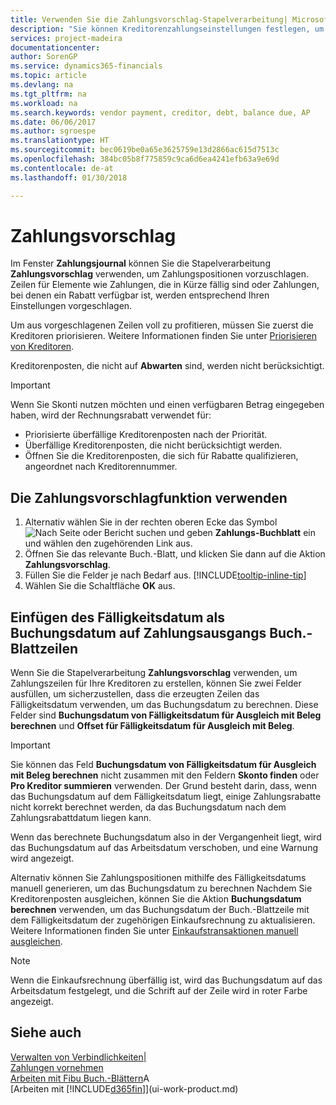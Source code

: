 ```yaml
---
title: Verwenden Sie die Zahlungsvorschlag-Stapelverarbeitung| Microsoft Docs
description: "Sie können Kreditorenzahlungseinstellungen festlegen, um Vorschläge zu erhalten oder damit für Zahlungen, die in Kürze fällig sind, oder denen ein Rabatt verfügbar ist."
services: project-madeira
documentationcenter: 
author: SorenGP
ms.service: dynamics365-financials
ms.topic: article
ms.devlang: na
ms.tgt_pltfrm: na
ms.workload: na
ms.search.keywords: vendor payment, creditor, debt, balance due, AP
ms.date: 06/06/2017
ms.author: sgroespe
ms.translationtype: HT
ms.sourcegitcommit: bec0619be0a65e3625759e13d2866ac615d7513c
ms.openlocfilehash: 384bc05b8f775859c9ca6d6ea4241efb63a9e69d
ms.contentlocale: de-at
ms.lasthandoff: 01/30/2018

---
```

# <a name="suggest-vendor-payments"></a>Zahlungsvorschlag
Im Fenster **Zahlungsjournal** können Sie die Stapelverarbeitung **Zahlungsvorschlag** verwenden, um Zahlungspositionen vorzuschlagen. Zeilen für Elemente wie Zahlungen, die in Kürze fällig sind oder Zahlungen, bei denen ein Rabatt verfügbar ist, werden entsprechend Ihren Einstellungen vorgeschlagen.

Um aus vorgeschlagenen Zeilen voll zu profitieren, müssen Sie zuerst die Kreditoren priorisieren. Weitere Informationen finden Sie unter [Priorisieren von Kreditoren](purchasing-how-prioritize-vendors.md).  

Kreditorenposten, die nicht auf  **Abwarten** sind, werden nicht berücksichtigt.  

> [!IMPORTANT]  
>   Wenn Sie Skonti nutzen möchten und einen verfügbaren Betrag eingegeben haben, wird der Rechnungsrabatt verwendet für:  

* Priorisierte überfällige Kreditorenposten nach der Priorität.  
* Überfällige Kreditorenposten, die nicht berücksichtigt werden.  
* Öffnen Sie die Kreditorenposten, die sich für Rabatte qualifizieren, angeordnet nach Kreditorennummer.  

## <a name="to-use-the-suggest-vendor-payments-function"></a>Die Zahlungsvorschlagfunktion verwenden
1. Alternativ wählen Sie in der rechten oberen Ecke das Symbol ![Nach Seite oder Bericht suchen](media/ui-search/search_small.png "Nach Seite oder Bericht suchen") und geben **Zahlungs-Buchblatt** ein und wählen den zugehörenden Link aus.  
2. Öffnen Sie das relevante Buch.-Blatt, und klicken Sie dann auf die Aktion **Zahlungsvorschlag**.  
3. Füllen Sie die Felder je nach Bedarf aus. [!INCLUDE[tooltip-inline-tip](includes/tooltip-inline-tip_md.md)]  
4. Wählen Sie die Schaltfläche **OK** aus.  

## <a name="to-insert-the-due-date-as-posting-date-on-payment-journal-lines"></a>Einfügen des Fälligkeitsdatum als Buchungsdatum auf Zahlungsausgangs Buch.-Blattzeilen
Wenn Sie die Stapelverarbeitung **Zahlungsvorschlag** verwenden, um Zahlungszeilen für Ihre Kreditoren zu erstellen, können Sie zwei Felder ausfüllen, um sicherzustellen, dass die erzeugten Zeilen das Fälligkeitsdatum verwenden, um das Buchungsdatum zu berechnen. Diese Felder sind **Buchungsdatum von Fälligkeitsdatum für Ausgleich mit Beleg berechnen** und **Offset für Fälligkeitsdatum für Ausgleich mit Beleg**.  

> [!IMPORTANT]  
>   Sie können das Feld **Buchungsdatum von Fälligkeitsdatum für Ausgleich mit Beleg berechnen** nicht zusammen mit den Feldern **Skonto finden** oder **Pro Kreditor summieren** verwenden. Der Grund besteht darin, dass, wenn das Buchungsdatum auf dem Fälligkeitsdatum liegt, einige Zahlungsrabatte nicht korrekt berechnet werden, da das Buchungsdatum nach dem Zahlungsrabattdatum liegen kann.  

Wenn das berechnete Buchungsdatum also in der Vergangenheit liegt, wird das Buchungsdatum auf das Arbeitsdatum verschoben, und eine Warnung wird angezeigt.  

Alternativ können Sie Zahlungspositionen mithilfe des Fälligkeitsdatums manuell generieren, um das Buchungsdatum zu berechnen Nachdem Sie Kreditorenposten ausgleichen, können Sie die Aktion **Buchungsdatum berechnen**  verwenden, um das Buchungsdatum der Buch.-Blattzeile mit dem Fälligkeitsdatum der zugehörigen Einkaufsrechnung zu aktualisieren. Weitere Informationen finden Sie unter [Einkaufstransaktionen manuell ausgleichen](payables-how-apply-purchase-transactions-manually.md).  

> [!NOTE]  
>   Wenn die Einkaufsrechnung überfällig ist, wird das Buchungsdatum auf das Arbeitsdatum festgelegt, und die Schrift auf der Zeile wird in roter Farbe angezeigt.  

## <a name="see-also"></a>Siehe auch
[Verwalten von Verbindlichkeiten|](payables-manage-payables.md)  
[Zahlungen vornehmen](payables-make-payments.md)  
[Arbeiten mit Fibu Buch.-Blättern](ui-work-general-journals.md)A  
[Arbeiten mit [!INCLUDE[d365fin](includes/d365fin_md.md)]](ui-work-product.md)  


